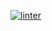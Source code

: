 [![linter](https://github.com/<KrishCh10>/<FinalProject>/workflows/linter/badge.svg)](https://github.com/marketplace/actions/super-linter) 
